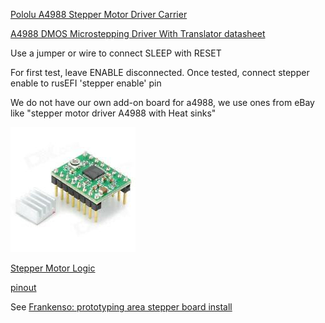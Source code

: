 [Pololu A4988 Stepper Motor Driver Carrier](http://www.pololu.com/product/1182)

[A4988 DMOS Microstepping Driver With Translator datasheet](http://www.pololu.com/file/download/a4988_DMOS_microstepping_driver_with_translator.pdf?file_id=0J450)

Use a jumper or wire to connect SLEEP with RESET

For first test, leave ENABLE disconnected. Once tested, connect stepper enable to rusEFI 'stepper enable' pin

We do not have our own add-on board for a4988, we use ones from eBay like "stepper motor driver A4988 with Heat sinks"

![Stepper Motor Driver](Images/stepper_motor_driver.jpg)

[Stepper Motor Logic](http://rusefi.com/forum/viewtopic.php?f=5&t=767)

[pinout](http://rusefi.com/forum/viewtopic.php?f=5&t=767&start=30#p17671)

See [Frankenso: prototyping area stepper board install](http://rusefi.com/forum/viewtopic.php?f=4&t=1161)
